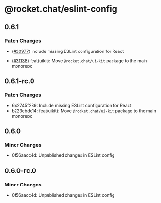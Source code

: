 # @rocket.chat/eslint-config

## 0.6.1

### Patch Changes

- ([#30977](https://github.com/RocketChat/Rocket.Chat/pull/30977)) Include missing ESLint configuration for React

- ([#31138](https://github.com/RocketChat/Rocket.Chat/pull/31138)) feat(uikit): Move `@rocket.chat/ui-kit` package to the main monorepo

## 0.6.1-rc.0

### Patch Changes

- 642745f289: Include missing ESLint configuration for React
- b223cbde14: feat(uikit): Move `@rocket.chat/ui-kit` package to the main monorepo

## 0.6.0

### Minor Changes

- 0f56aacc4d: Unpublished changes in ESLint config

## 0.6.0-rc.0

### Minor Changes

- 0f56aacc4d: Unpublished changes in ESLint config

